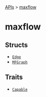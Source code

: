 [APIs](../index.md) > [maxflow]()

# maxflow

## Structs

- [`Edge`](./Edge.md)
- [`MFGraph`](./MFGraph.md)

## Traits

- [`Capable`](./Capable.md)
